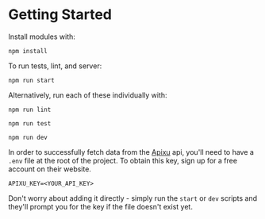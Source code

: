 # Getting Started

Install modules with:

`npm install`

To run tests, lint, and server:

`npm run start`

Alternatively, run each of these individually with:

`npm run lint`

`npm run test`

`npm run dev`

In order to successfully fetch data from the [Apixu][Apixu] api, you'll need
to have a `.env` file at the root of the project. To obtain this key, sign up
for a free account on their website.

``` .env
APIXU_KEY=<YOUR_API_KEY>
```

Don't worry about adding it directly - simply run the `start` or `dev` scripts
and they'll prompt you for the key if the file doesn't exist yet.



[Apixu]: https://www.apixu.com/
[Meteocon]: http://www.alessioatzeni.com/meteocons/
